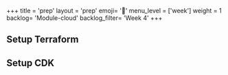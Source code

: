 +++
title = 'prep'
layout = 'prep'
emoji= '📝'
menu_level = ['week']
weight = 1
backlog= 'Module-cloud'
backlog_filter= 'Week 4'
+++

## Setup Terraform

## Setup CDK
